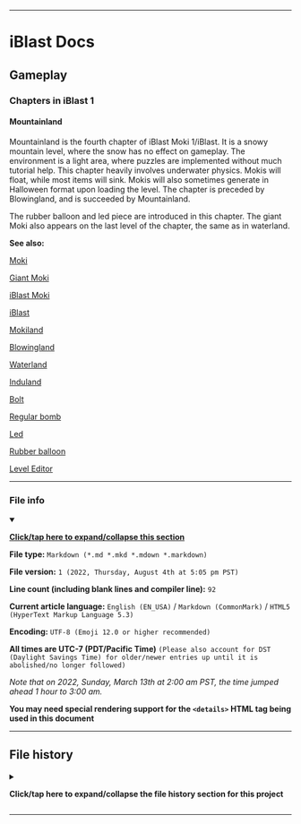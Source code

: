 
***

# iBlast Docs

## Gameplay

### Chapters in iBlast 1

#### Mountainland

Mountainland is the fourth chapter of iBlast Moki 1/iBlast. It is a snowy mountain level, where the snow has no effect on gameplay. The environment is a light area, where puzzles are implemented without much tutorial help. This chapter heavily involves underwater physics. Mokis will float, while most items will sink. Mokis will also sometimes generate in Halloween format upon loading the level. The chapter is preceded by Blowingland, and is succeeded by Mountainland.

The rubber balloon and led piece are introduced in this chapter. The giant Moki also appears on the last level of the chapter, the same as in waterland.

**See also:**

[Moki](/Docs/Gameplay/Elements/Characters/Moki/)

[Giant Moki](/Docs/Gameplay/Elements/Characters/Moki/Giant/)

[iBlast Moki](/Docs/History/iBlast_Moki/1/)

[iBlast](/Docs/Gameplay/Games/iBlast/1/)

[Mokiland](/Docs/Gameplay/Chapters/1/Mokiland/)

[Blowingland](/Docs/Gameplay/Chapters/1/Blowingland/)

[Waterland](/Docs/Gameplay/Chapters/1/Waterland/)

[Induland](/Docs/Gameplay/Chapters/1/Induland/)

[Bolt](/Docs/Gameplay/Elements/Puzzle-items/Bolt/)

[Regular bomb](/Docs/Gameplay/Elements/Puzzle-items/Bombs/Regular/)

[Led](/Docs/Gameplay/Elements/Puzzle-items/Led/)

[Rubber balloon](/Docs/Gameplay/Elements/Puzzle-items/Balloons/Rubber/)

[Level Editor](/Docs/Gameplay/Level-Editor/)

***

### File info

<details open><summary><p lang="en"><b><u>Click/tap here to expand/collapse this section</u></b></p></summary>

**File type:** `Markdown (*.md *.mkd *.mdown *.markdown)`

**File version:** `1 (2022, Thursday, August 4th at 5:05 pm PST)`

**Line count (including blank lines and compiler line):** `92`

**Current article language:** `English (EN_USA)` / `Markdown (CommonMark)` / `HTML5 (HyperText Markup Language 5.3)`

**Encoding:** `UTF-8 (Emoji 12.0 or higher recommended)`

**All times are UTC-7 (PDT/Pacific Time)** `(Please also account for DST (Daylight Savings Time) for older/newer entries up until it is abolished/no longer followed)`

_Note that on 2022, Sunday, March 13th at 2:00 am PST, the time jumped ahead 1 hour to 3:00 am._

**You may need special rendering support for the `<details>` HTML tag being used in this document**

</details>

***

## File history

<details><summary><p lang="en"><b>Click/tap here to expand/collapse the file history section for this project</b></p></summary>

<details><summary><p lang="en"><b>Version 1 (2022, Thursday, August 4th at 5:05 pm PST)</b></p></summary>

**This version was made by:** [`@seanpm2001`](https://github.com/seanpm2001/)

> Changes:

- [x] Started the file
- [x] Added the title section
- [x] Added the `main` section
- [x] Added the `file info` section
- [x] Added the `file history` section
- [ ] No other changes in version 1

</details>

</details>

***
